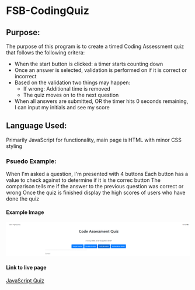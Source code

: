 # FSB-CodingQuiz

## Purpose:
The purpose of this program is to create a timed Coding Assessment quiz that follows the following critera:
<ul>
    <li>When the start button is clicked: a timer starts counting down
    <li>Once an answer is selected, validation is performed on if it is correct or incorrect
    <li>Based on the validation two things may happen:
    <ul>
        <li>If wrong: Additional time is removed
        <li>The quiz moves on to the next question
    </ul>
    <li>When all answers are submitted, OR the timer hits 0 seconds remaining, I can input my initials and see my score
</ul>

## Language Used:
Primarily JavaScript for functionality, main page is HTML with minor CSS styling

### Psuedo Example:
When I'm asked a question, I'm presented with 4 buttons
Each button has a value to check against to determine if it is the correc button
The comparison tells me if the answer to the previous question was correct or wrong
Once the quiz is finished display the high scores of users who have done the quiz

#### Example Image
![Code Quiz Example](Assets/images/exampleImage.png)

#### Link to live page
<a href="https://grimmedev.github.io/FSB-CodingQuiz/">JavaScript Quiz</a>
